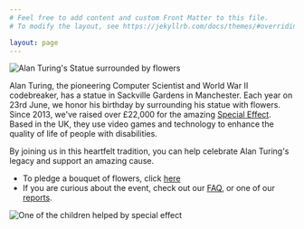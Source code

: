 ```yaml
---
# Feel free to add content and custom Front Matter to this file.
# To modify the layout, see https://jekyllrb.com/docs/themes/#overriding-theme-defaults

layout: page
---
```


<img src="{{site.baseurl}}/assets/images/2019/1.jpg" alt="Alan Turing's Statue surrounded by flowers">  

Alan Turing, the pioneering Computer Scientist and World War II codebreaker, has a statue in Sackville Gardens in Manchester. Each year on 23rd June, we honor his birthday by surrounding his statue with flowers. Since 2013, we've raised over £22,000 for the amazing [Special Effect](https://www.youtube.com/watch?v=kpYNG7MivHs&feature=emb_title). Based in the UK, they use video games and technology to enhance the quality of life of people with disabilities.

By joining us in this heartfelt tradition, you can help celebrate Alan Turing's legacy and support an amazing cause. 

* To pledge a bouquet of flowers, click [here](donate.html)
* If you are curious about the event, check out our [FAQ](faq.html), or one of our [reports](reports.html). 

<img src="{{site.baseurl}}/assets/images/specialeffect.jpg" alt="One of the children helped by special effect">  

<!-- 
Amounts raised
2014,   436
2015,   650
2016,  2050
2017,   976
2018,  1530
2019,  1918
2021,  2459
2022,  2708
2023, 4875 + 4300 + 2,432.16 = 11607.16   
----
22,000 
---> 
